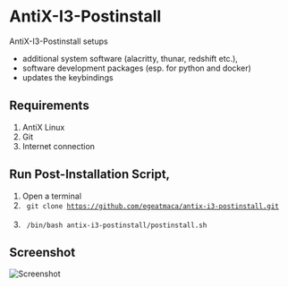 # AntiX-I3-Postinstall
AntiX-I3-Postinstall setups 
- additional system software (alacritty, thunar, redshift etc.),
- software development packages (esp. for python and docker)
- updates the keybindings

## Requirements
1. AntiX Linux
2. Git
3. Internet connection

## Run Post-Installation Script,
1. Open a terminal
2. <code> git clone https://github.com/egeatmaca/antix-i3-postinstall.git </code><br>
3. <code> /bin/bash antix-i3-postinstall/postinstall.sh </code>

## Screenshot
![Screenshot](screenshot.png)
